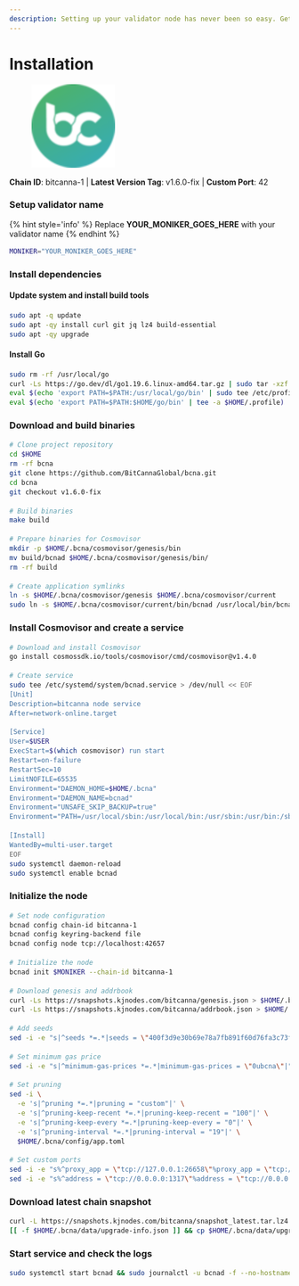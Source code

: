 ```yaml
---
description: Setting up your validator node has never been so easy. Get your validator running in minutes by following step by step instructions.
---
```


# Installation

<figure><img src="https://raw.githubusercontent.com/kj89/cosmos-images/main/logos/bitcanna.png" width="150" alt=""><figcaption></figcaption></figure>

**Chain ID**: bitcanna-1 | **Latest Version Tag**: v1.6.0-fix | **Custom Port**: 42

### Setup validator name

{% hint style='info' %}
Replace **YOUR_MONIKER_GOES_HERE** with your validator name
{% endhint %}

```bash
MONIKER="YOUR_MONIKER_GOES_HERE"
```

### Install dependencies

#### Update system and install build tools

```bash
sudo apt -q update
sudo apt -qy install curl git jq lz4 build-essential
sudo apt -qy upgrade
```

#### Install Go

```bash
sudo rm -rf /usr/local/go
curl -Ls https://go.dev/dl/go1.19.6.linux-amd64.tar.gz | sudo tar -xzf - -C /usr/local
eval $(echo 'export PATH=$PATH:/usr/local/go/bin' | sudo tee /etc/profile.d/golang.sh)
eval $(echo 'export PATH=$PATH:$HOME/go/bin' | tee -a $HOME/.profile)
```

### Download and build binaries

```bash
# Clone project repository
cd $HOME
rm -rf bcna
git clone https://github.com/BitCannaGlobal/bcna.git
cd bcna
git checkout v1.6.0-fix

# Build binaries
make build

# Prepare binaries for Cosmovisor
mkdir -p $HOME/.bcna/cosmovisor/genesis/bin
mv build/bcnad $HOME/.bcna/cosmovisor/genesis/bin/
rm -rf build

# Create application symlinks
ln -s $HOME/.bcna/cosmovisor/genesis $HOME/.bcna/cosmovisor/current
sudo ln -s $HOME/.bcna/cosmovisor/current/bin/bcnad /usr/local/bin/bcnad
```

### Install Cosmovisor and create a service

```bash
# Download and install Cosmovisor
go install cosmossdk.io/tools/cosmovisor/cmd/cosmovisor@v1.4.0

# Create service
sudo tee /etc/systemd/system/bcnad.service > /dev/null << EOF
[Unit]
Description=bitcanna node service
After=network-online.target

[Service]
User=$USER
ExecStart=$(which cosmovisor) run start
Restart=on-failure
RestartSec=10
LimitNOFILE=65535
Environment="DAEMON_HOME=$HOME/.bcna"
Environment="DAEMON_NAME=bcnad"
Environment="UNSAFE_SKIP_BACKUP=true"
Environment="PATH=/usr/local/sbin:/usr/local/bin:/usr/sbin:/usr/bin:/sbin:/bin:/usr/games:/usr/local/games:/snap/bin:$HOME/.bcna/cosmovisor/current/bin"

[Install]
WantedBy=multi-user.target
EOF
sudo systemctl daemon-reload
sudo systemctl enable bcnad
```

### Initialize the node

```bash
# Set node configuration
bcnad config chain-id bitcanna-1
bcnad config keyring-backend file
bcnad config node tcp://localhost:42657

# Initialize the node
bcnad init $MONIKER --chain-id bitcanna-1

# Download genesis and addrbook
curl -Ls https://snapshots.kjnodes.com/bitcanna/genesis.json > $HOME/.bcna/config/genesis.json
curl -Ls https://snapshots.kjnodes.com/bitcanna/addrbook.json > $HOME/.bcna/config/addrbook.json

# Add seeds
sed -i -e "s|^seeds *=.*|seeds = \"400f3d9e30b69e78a7fb891f60d76fa3c73f0ecc@bitcanna.rpc.kjnodes.com:42659\"|" $HOME/.bcna/config/config.toml

# Set minimum gas price
sed -i -e "s|^minimum-gas-prices *=.*|minimum-gas-prices = \"0ubcna\"|" $HOME/.bcna/config/app.toml

# Set pruning
sed -i \
  -e 's|^pruning *=.*|pruning = "custom"|' \
  -e 's|^pruning-keep-recent *=.*|pruning-keep-recent = "100"|' \
  -e 's|^pruning-keep-every *=.*|pruning-keep-every = "0"|' \
  -e 's|^pruning-interval *=.*|pruning-interval = "19"|' \
  $HOME/.bcna/config/app.toml

# Set custom ports
sed -i -e "s%^proxy_app = \"tcp://127.0.0.1:26658\"%proxy_app = \"tcp://127.0.0.1:42658\"%; s%^laddr = \"tcp://127.0.0.1:26657\"%laddr = \"tcp://127.0.0.1:42657\"%; s%^pprof_laddr = \"localhost:6060\"%pprof_laddr = \"localhost:42060\"%; s%^laddr = \"tcp://0.0.0.0:26656\"%laddr = \"tcp://0.0.0.0:42656\"%; s%^prometheus_listen_addr = \":26660\"%prometheus_listen_addr = \":42660\"%" $HOME/.bcna/config/config.toml
sed -i -e "s%^address = \"tcp://0.0.0.0:1317\"%address = \"tcp://0.0.0.0:42317\"%; s%^address = \":8080\"%address = \":42080\"%; s%^address = \"0.0.0.0:9090\"%address = \"0.0.0.0:42090\"%; s%^address = \"0.0.0.0:9091\"%address = \"0.0.0.0:42091\"%; s%^address = \"0.0.0.0:8545\"%address = \"0.0.0.0:42545\"%; s%^ws-address = \"0.0.0.0:8546\"%ws-address = \"0.0.0.0:42546\"%" $HOME/.bcna/config/app.toml
```

### Download latest chain snapshot

```bash
curl -L https://snapshots.kjnodes.com/bitcanna/snapshot_latest.tar.lz4 | tar -Ilz4 -xf - -C $HOME/.bcna
[[ -f $HOME/.bcna/data/upgrade-info.json ]] && cp $HOME/.bcna/data/upgrade-info.json $HOME/.bcna/cosmovisor/genesis/upgrade-info.json
```

### Start service and check the logs

```bash
sudo systemctl start bcnad && sudo journalctl -u bcnad -f --no-hostname -o cat
```

